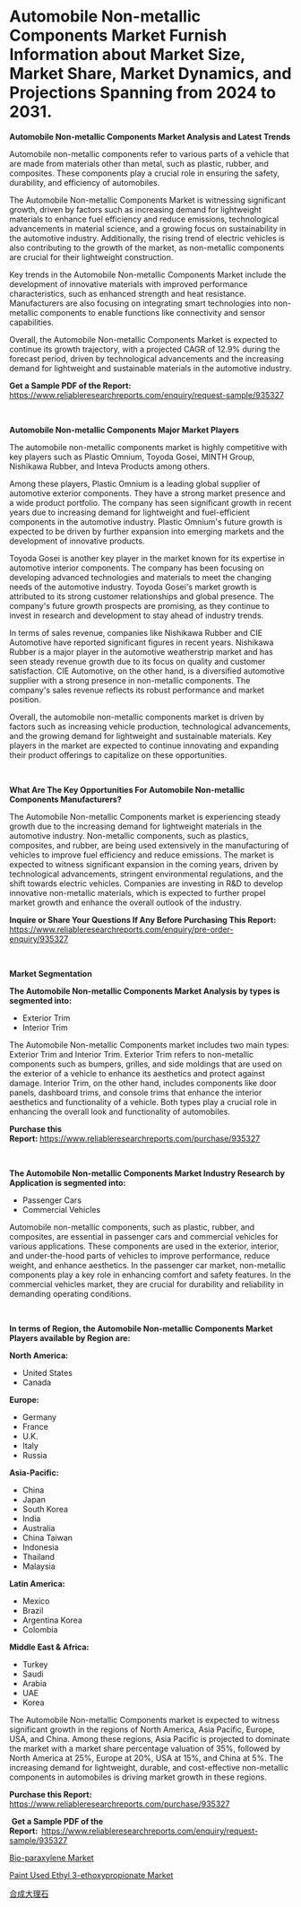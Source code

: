 <p><h1>Automobile Non-metallic Components Market Furnish Information about Market Size, Market Share, Market Dynamics, and Projections Spanning from 2024 to 2031.</h1></p><p><strong>Automobile Non-metallic Components Market Analysis and Latest Trends</strong></p>
<p><p>Automobile non-metallic components refer to various parts of a vehicle that are made from materials other than metal, such as plastic, rubber, and composites. These components play a crucial role in ensuring the safety, durability, and efficiency of automobiles.</p><p>The Automobile Non-metallic Components Market is witnessing significant growth, driven by factors such as increasing demand for lightweight materials to enhance fuel efficiency and reduce emissions, technological advancements in material science, and a growing focus on sustainability in the automotive industry. Additionally, the rising trend of electric vehicles is also contributing to the growth of the market, as non-metallic components are crucial for their lightweight construction.</p><p>Key trends in the Automobile Non-metallic Components Market include the development of innovative materials with improved performance characteristics, such as enhanced strength and heat resistance. Manufacturers are also focusing on integrating smart technologies into non-metallic components to enable functions like connectivity and sensor capabilities.</p><p>Overall, the Automobile Non-metallic Components Market is expected to continue its growth trajectory, with a projected CAGR of 12.9% during the forecast period, driven by technological advancements and the increasing demand for lightweight and sustainable materials in the automotive industry.</p></p>
<p><strong>Get a Sample PDF of the Report:&nbsp;</strong> <a href="https://www.reliableresearchreports.com/enquiry/request-sample/935327">https://www.reliableresearchreports.com/enquiry/request-sample/935327</a></p>
<p>&nbsp;</p>
<p><strong>Automobile Non-metallic Components Major Market Players</strong></p>
<p><p>The automobile non-metallic components market is highly competitive with key players such as Plastic Omnium, Toyoda Gosei, MINTH Group, Nishikawa Rubber, and Inteva Products among others. </p><p>Among these players, Plastic Omnium is a leading global supplier of automotive exterior components. They have a strong market presence and a wide product portfolio. The company has seen significant growth in recent years due to increasing demand for lightweight and fuel-efficient components in the automotive industry. Plastic Omnium's future growth is expected to be driven by further expansion into emerging markets and the development of innovative products.</p><p>Toyoda Gosei is another key player in the market known for its expertise in automotive interior components. The company has been focusing on developing advanced technologies and materials to meet the changing needs of the automotive industry. Toyoda Gosei's market growth is attributed to its strong customer relationships and global presence. The company's future growth prospects are promising, as they continue to invest in research and development to stay ahead of industry trends.</p><p>In terms of sales revenue, companies like Nishikawa Rubber and CIE Automotive have reported significant figures in recent years. Nishikawa Rubber is a major player in the automotive weatherstrip market and has seen steady revenue growth due to its focus on quality and customer satisfaction. CIE Automotive, on the other hand, is a diversified automotive supplier with a strong presence in non-metallic components. The company's sales revenue reflects its robust performance and market position.</p><p>Overall, the automobile non-metallic components market is driven by factors such as increasing vehicle production, technological advancements, and the growing demand for lightweight and sustainable materials. Key players in the market are expected to continue innovating and expanding their product offerings to capitalize on these opportunities.</p></p>
<p>&nbsp;</p>
<p><strong>What Are The Key Opportunities For Automobile Non-metallic Components Manufacturers?</strong></p>
<p><p>The Automobile Non-metallic Components market is experiencing steady growth due to the increasing demand for lightweight materials in the automotive industry. Non-metallic components, such as plastics, composites, and rubber, are being used extensively in the manufacturing of vehicles to improve fuel efficiency and reduce emissions. The market is expected to witness significant expansion in the coming years, driven by technological advancements, stringent environmental regulations, and the shift towards electric vehicles. Companies are investing in R&D to develop innovative non-metallic materials, which is expected to further propel market growth and enhance the overall outlook of the industry.</p></p>
<p><strong>Inquire or Share Your Questions If Any Before Purchasing This Report:</strong> <a href="https://www.reliableresearchreports.com/enquiry/pre-order-enquiry/935327">https://www.reliableresearchreports.com/enquiry/pre-order-enquiry/935327</a></p>
<p>&nbsp;</p>
<p><strong>Market Segmentation</strong></p>
<p><strong>The Automobile Non-metallic Components Market Analysis by types is segmented into:</strong></p>
<p><ul><li>Exterior Trim</li><li>Interior Trim</li></ul></p>
<p><p>The Automobile Non-metallic Components market includes two main types: Exterior Trim and Interior Trim. Exterior Trim refers to non-metallic components such as bumpers, grilles, and side moldings that are used on the exterior of a vehicle to enhance its aesthetics and protect against damage. Interior Trim, on the other hand, includes components like door panels, dashboard trims, and console trims that enhance the interior aesthetics and functionality of a vehicle. Both types play a crucial role in enhancing the overall look and functionality of automobiles.</p></p>
<p><strong>Purchase this Report:&nbsp;</strong><a href="https://www.reliableresearchreports.com/purchase/935327">https://www.reliableresearchreports.com/purchase/935327</a></p>
<p>&nbsp;</p>
<p><strong>The Automobile Non-metallic Components Market Industry Research by Application is segmented into:</strong></p>
<p><ul><li>Passenger Cars</li><li>Commercial Vehicles</li></ul></p>
<p><p>Automobile non-metallic components, such as plastic, rubber, and composites, are essential in passenger cars and commercial vehicles for various applications. These components are used in the exterior, interior, and under-the-hood parts of vehicles to improve performance, reduce weight, and enhance aesthetics. In the passenger car market, non-metallic components play a key role in enhancing comfort and safety features. In the commercial vehicles market, they are crucial for durability and reliability in demanding operating conditions.</p></p>
<p>&nbsp;</p>
<p><strong>In terms of Region, the Automobile Non-metallic Components Market Players available by Region are:</strong></p>
<p>
    <p> <strong> North America: </strong>
        <ul>
            <li>United States</li>
            <li>Canada</li>
        </ul>
        </p> 
    <p> <strong> Europe: </strong>
        <ul>
            <li>Germany</li>
            <li>France</li>
            <li>U.K.</li>
            <li>Italy</li>
            <li>Russia</li>
        </ul>
        </p> 
    <p> <strong> Asia-Pacific: </strong>
        <ul>
            <li>China</li>
            <li>Japan</li>
            <li>South Korea</li>
            <li>India</li>
            <li>Australia</li>
            <li>China Taiwan</li>
            <li>Indonesia</li>
            <li>Thailand</li>
            <li>Malaysia</li>
        </ul>
        </p> 
    <p> <strong> Latin America: </strong>
        <ul>
            <li>Mexico</li>
            <li>Brazil</li>
            <li>Argentina Korea</li>
            <li>Colombia</li>
        </ul>
        </p> 
    <p> <strong> Middle East & Africa: </strong>
        <ul>
            <li>Turkey</li>
            <li>Saudi</li>
            <li>Arabia</li>
            <li>UAE</li>
            <li>Korea</li>
        </ul>
    </p>
    </p>
<p><p>The Automobile Non-metallic Components market is expected to witness significant growth in the regions of North America, Asia Pacific, Europe, USA, and China. Among these regions, Asia Pacific is projected to dominate the market with a market share percentage valuation of 35%, followed by North America at 25%, Europe at 20%, USA at 15%, and China at 5%. The increasing demand for lightweight, durable, and cost-effective non-metallic components in automobiles is driving market growth in these regions.</p></p>
<p><strong>Purchase this Report: </strong><a href="https://www.reliableresearchreports.com/purchase/935327">https://www.reliableresearchreports.com/purchase/935327</a></p>
<p>&nbsp;<strong>Get a Sample PDF of the Report:&nbsp;&nbsp;</strong><a href="https://www.reliableresearchreports.com/enquiry/request-sample/935327">https://www.reliableresearchreports.com/enquiry/request-sample/935327</a></p>
<p><strong></strong></p>
<p><p><a href="https://view.publitas.com/reportprime-1/bio-paraxylene-market-size-market-trends-and-growth-outlook-forecasted-for-period-from-2023-to-2030/">Bio-paraxylene Market</a></p><p><a href="https://view.publitas.com/reportprime-1/paint-used-ethyl-3-ethoxypropionate-market-offer-valuable-insights-into-market-size-market-share-market-trends-and-projections-spanning-from-2023-to-2030/">Paint Used Ethyl 3-ethoxypropionate Market</a></p><p><a href="https://github.com/mohamedbakry57/Market-Research-Report-List-2/blob/main/9875036188591.md">合成大理石</a></p></p>